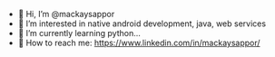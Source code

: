- 👋 Hi, I’m @mackaysappor
- 👀 I’m interested in native android development, java, web services
- 🌱 I’m currently learning python...
- 💞️ How to reach me: https://www.linkedin.com/in/mackaysappor/

<!---
mackaysappor/mackaysappor is a ✨ special ✨ repository because its `README.md` (this file) appears on your GitHub profile.
You can click the Preview link to take a look at your changes.
--->

